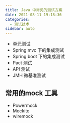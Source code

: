 ```yaml
---
title: Java 中常见的测试方案
date: 2021-08-11 19:18:36
categories:
  - 测试技术
sidebar: auto
---
```


- 单元测试
- Spring mvc 下的集成测试
- Spring boot 下的集成测试
- Pact 测试
- API 测试
- JMH 微基准测试

## 常用的mock 工具

- Powermock
- Mockito
- wiremock

